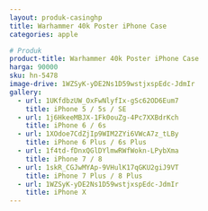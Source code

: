 ```yaml
---
layout: produk-casinghp
title: Warhammer 40k Poster iPhone Case
categories: apple

# Produk
product-title: Warhammer 40k Poster iPhone Case
harga: 90000
sku: hn-5478
image-drive: 1WZSyK-yDE2Ns1D59wstjxspEdc-JdmIr
gallery:
  - url: 1UKfdbzUW_OxFwNlyfIx-gSc62OD6Eum7
    title: iPhone 5 / 5s / SE
  - url: 1j6HkeeMBJX-1Fk0ouZg-4Pc7XXBdrKch
    title: iPhone 6 / 6s
  - url: 1XOdoe7CdZjIp9WIM2ZYi6VWcA7z_tLBy
    title: iPhone 6 Plus / 6s Plus
  - url: 1f4td-fDnxQGlDYlmwRWfWokn-LPybXma
    title: iPhone 7 / 8
  - url: 1skR_CGJwMYAp-9VHulK17qGKU2giJ9VT
    title: iPhone 7 Plus / 8 Plus
  - url: 1WZSyK-yDE2Ns1D59wstjxspEdc-JdmIr
    title: iPhone X
---
```

